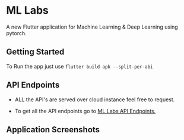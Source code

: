 # ML Labs

A new Flutter application for Machine Learning & Deep Learning using pytorch.

## Getting Started

To Run the app just use `flutter build apk --split-per-abi`

## API Endpoints 
* ALL the API's are served over cloud instance feel free to request.
 
* To get all the API endpoints go to [ML Labs API Endpoints.](http://35.232.215.158/api/endpoints)

## Application Screenshots

